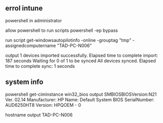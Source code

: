 ## errol intune
powershell in administrator
 
 allow powershell to run scripts
 powershell -ep bypass

 run script
  get-windowsautopilotinfo -online -grouptag "tmp" -assignedcomputername "TAD-PC-N006"

  output
  1 devices imported successfully. Elapsed time to complete import: 187 seconds
  Waiting for 0 of 1 to be synced
  All devices synced. Elapsed time to complete sync: 1 seconds

## system info
powershell
get-ciminstance win32_bios
 output 
  SMBIOSBIOSVersion:N21 Ver. 02.14
  Manufacturer: HP
  Name: Default System BIOS
  SerialNumber: AUD6250HT8
  Version: HPQOEM - 0

hostname
 output
  TAD-PC-N006